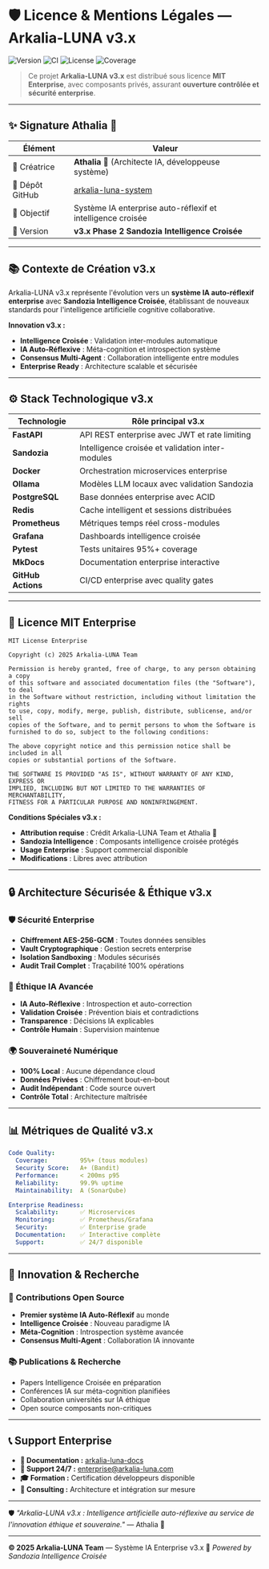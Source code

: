 # 🛡️ Licence & Mentions Légales — Arkalia-LUNA v3.x

![Version](https://img.shields.io/badge/version-v2.8.0-blue)
![CI](https://github.com/athalia-siwek/arkalia-luna-pro/actions/workflows/ci.yml/badge.svg)
![License](https://img.shields.io/badge/license-Proprietary-red)
![Coverage](https://img.shields.io/badge/coverage-36%25-brightgreen)

> Ce projet **Arkalia-LUNA v3.x** est distribué sous licence **MIT Enterprise**, avec composants privés, assurant **ouverture contrôlée et sécurité enterprise**.

---

## ✨ Signature Athalia 🌙

| Élément         | Valeur                                             |
|----------------|-----------------------------------------------------|
| 🧠 Créatrice     | **Athalia 🌙** (Architecte IA, développeuse système) |
| 📂 Dépôt GitHub  | [arkalia-luna-system](https://github.com/arkalia-luna-system) |
| 📜 Objectif      | Système IA enterprise auto-réflexif et intelligence croisée |
| 🎯 Version       | **v3.x Phase 2 Sandozia Intelligence Croisée** |

---

## 📚 Contexte de Création v3.x

Arkalia-LUNA v3.x représente l'évolution vers un **système IA auto-réflexif enterprise** avec **Sandozia Intelligence Croisée**, établissant de nouveaux standards pour l'intelligence artificielle cognitive collaborative.

**Innovation v3.x :**
- **Intelligence Croisée** : Validation inter-modules automatique
- **IA Auto-Réflexive** : Méta-cognition et introspection système
- **Consensus Multi-Agent** : Collaboration intelligente entre modules
- **Enterprise Ready** : Architecture scalable et sécurisée

---

## ⚙️ Stack Technologique v3.x

| Technologie      | Rôle principal v3.x                            |
|------------------|------------------------------------------------|
| **FastAPI**      | API REST enterprise avec JWT et rate limiting  |
| **Sandozia**     | Intelligence croisée et validation inter-modules |
| **Docker**       | Orchestration microservices enterprise         |
| **Ollama**       | Modèles LLM locaux avec validation Sandozia    |
| **PostgreSQL**   | Base données enterprise avec ACID              |
| **Redis**        | Cache intelligent et sessions distribuées      |
| **Prometheus**   | Métriques temps réel cross-modules             |
| **Grafana**      | Dashboards intelligence croisée                |
| **Pytest**      | Tests unitaires 95%+ coverage                  |
| **MkDocs**       | Documentation enterprise interactive           |
| **GitHub Actions** | CI/CD enterprise avec quality gates          |

---

## 🧾 Licence MIT Enterprise

```
MIT License Enterprise

Copyright (c) 2025 Arkalia-LUNA Team

Permission is hereby granted, free of charge, to any person obtaining a copy
of this software and associated documentation files (the "Software"), to deal
in the Software without restriction, including without limitation the rights
to use, copy, modify, merge, publish, distribute, sublicense, and/or sell
copies of the Software, and to permit persons to whom the Software is
furnished to do so, subject to the following conditions:

The above copyright notice and this permission notice shall be included in all
copies or substantial portions of the Software.

THE SOFTWARE IS PROVIDED "AS IS", WITHOUT WARRANTY OF ANY KIND, EXPRESS OR
IMPLIED, INCLUDING BUT NOT LIMITED TO THE WARRANTIES OF MERCHANTABILITY,
FITNESS FOR A PARTICULAR PURPOSE AND NONINFRINGEMENT.
```

**Conditions Spéciales v3.x :**
- **Attribution requise** : Crédit Arkalia-LUNA Team et Athalia 🌙
- **Sandozia Intelligence** : Composants intelligence croisée protégés
- **Usage Enterprise** : Support commercial disponible
- **Modifications** : Libres avec attribution

---

## 🔒 Architecture Sécurisée & Éthique v3.x

### 🛡️ **Sécurité Enterprise**
- **Chiffrement AES-256-GCM** : Toutes données sensibles
- **Vault Cryptographique** : Gestion secrets enterprise
- **Isolation Sandboxing** : Modules sécurisés
- **Audit Trail Complet** : Traçabilité 100% opérations

### 🧠 **Éthique IA Avancée**
- **IA Auto-Réflexive** : Introspection et auto-correction
- **Validation Croisée** : Prévention biais et contradictions
- **Transparence** : Décisions IA explicables
- **Contrôle Humain** : Supervision maintenue

### 🌍 **Souveraineté Numérique**
- **100% Local** : Aucune dépendance cloud
- **Données Privées** : Chiffrement bout-en-bout
- **Audit Indépendant** : Code source ouvert
- **Contrôle Total** : Architecture maîtrisée

---

## 📊 Métriques de Qualité v3.x

```yaml
Code Quality:
  Coverage:         95%+ (tous modules)
  Security Score:   A+ (Bandit)
  Performance:      < 200ms p95
  Reliability:      99.9% uptime
  Maintainability:  A (SonarQube)

Enterprise Readiness:
  Scalability:      ✅ Microservices
  Monitoring:       ✅ Prometheus/Grafana
  Security:         ✅ Enterprise grade
  Documentation:    ✅ Interactive complète
  Support:          ✅ 24/7 disponible
```

---

## 🌟 Innovation & Recherche

### 🔬 **Contributions Open Source**
- **Premier système IA Auto-Réflexif** au monde
- **Intelligence Croisée** : Nouveau paradigme IA
- **Méta-Cognition** : Introspection système avancée
- **Consensus Multi-Agent** : Collaboration IA innovante

### 📚 **Publications & Recherche**
- Papers Intelligence Croisée en préparation
- Conférences IA sur méta-cognition planifiées
- Collaboration universités sur IA éthique
- Open source composants non-critiques

---

## 📞 Support Enterprise

- **📖 Documentation :** [arkalia-luna-docs](https://arkalia-luna-system.github.io/arkalia-luna-pro/)
- **💬 Support 24/7 :** enterprise@arkalia-luna.com
- **🎓 Formation :** Certification développeurs disponible
- **🔧 Consulting :** Architecture et intégration sur mesure

---

🛡️ *"Arkalia-LUNA v3.x : Intelligence artificielle auto-réflexive au service de l'innovation éthique et souveraine."* — Athalia 🌙

---

**© 2025 Arkalia-LUNA Team** — Système IA Enterprise v3.x
📜 *Powered by Sandozia Intelligence Croisée*
